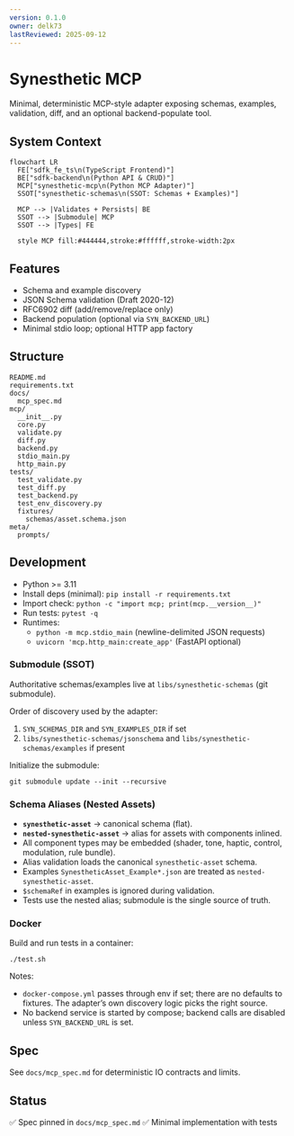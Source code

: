 ```yaml
---
version: 0.1.0
owner: delk73
lastReviewed: 2025-09-12
---
```


# Synesthetic MCP

Minimal, deterministic MCP-style adapter exposing schemas, examples, validation, diff, and an optional backend-populate tool.

## System Context
```mermaid
flowchart LR
  FE["sdfk_fe_ts\n(TypeScript Frontend)"]
  BE["sdfk-backend\n(Python API & CRUD)"]
  MCP["synesthetic-mcp\n(Python MCP Adapter)"]
  SSOT["synesthetic-schemas\n(SSOT: Schemas + Examples)"]

  MCP --> |Validates + Persists| BE
  SSOT --> |Submodule| MCP
  SSOT --> |Types| FE

  style MCP fill:#444444,stroke:#ffffff,stroke-width:2px
```

## Features

- Schema and example discovery
- JSON Schema validation (Draft 2020-12)
- RFC6902 diff (add/remove/replace only)
- Backend population (optional via `SYN_BACKEND_URL`)
- Minimal stdio loop; optional HTTP app factory

## Structure

```
README.md
requirements.txt
docs/
  mcp_spec.md
mcp/
  __init__.py
  core.py
  validate.py
  diff.py
  backend.py
  stdio_main.py
  http_main.py
tests/
  test_validate.py
  test_diff.py
  test_backend.py
  test_env_discovery.py
  fixtures/
    schemas/asset.schema.json
meta/
  prompts/
```

## Development

* Python >= 3.11
* Install deps (minimal): `pip install -r requirements.txt`
* Import check: `python -c "import mcp; print(mcp.__version__)"`
* Run tests: `pytest -q`
* Runtimes:
  - `python -m mcp.stdio_main` (newline-delimited JSON requests)
  - `uvicorn 'mcp.http_main:create_app'` (FastAPI optional)

### Submodule (SSOT)

Authoritative schemas/examples live at `libs/synesthetic-schemas` (git submodule).

Order of discovery used by the adapter:
1) `SYN_SCHEMAS_DIR` and `SYN_EXAMPLES_DIR` if set
2) `libs/synesthetic-schemas/jsonschema` and `libs/synesthetic-schemas/examples` if present

Initialize the submodule:

```
git submodule update --init --recursive
```

### Schema Aliases (Nested Assets)

* **`synesthetic-asset`** → canonical schema (flat).
* **`nested-synesthetic-asset`** → alias for assets with components inlined.
* All component types may be embedded (shader, tone, haptic, control, modulation, rule bundle).
* Alias validation loads the canonical `synesthetic-asset` schema.
* Examples `SynestheticAsset_Example*.json` are treated as `nested-synesthetic-asset`.
* `$schemaRef` in examples is ignored during validation.
* Tests use the nested alias; submodule is the single source of truth.

### Docker

Build and run tests in a container:

```
./test.sh
```

Notes:
- `docker-compose.yml` passes through env if set; there are no defaults to fixtures. The adapter’s own discovery logic picks the right source.
- No backend service is started by compose; backend calls are disabled unless `SYN_BACKEND_URL` is set.

## Spec

See `docs/mcp_spec.md` for deterministic IO contracts and limits.

## Status

✅ Spec pinned in `docs/mcp_spec.md`
✅ Minimal implementation with tests
